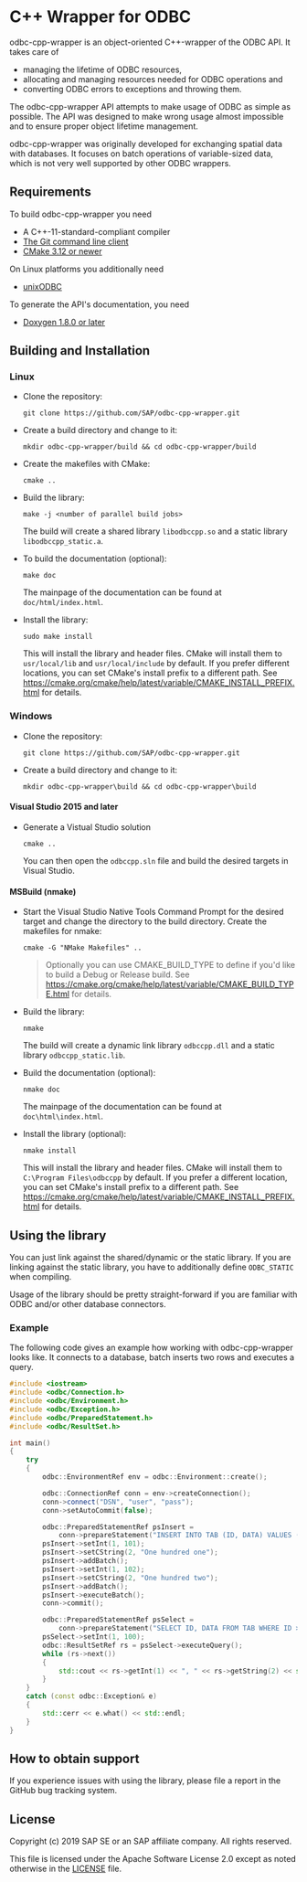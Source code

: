 # C++ Wrapper for ODBC

odbc-cpp-wrapper is an object-oriented C++-wrapper of the ODBC API. It takes
care of
 - managing the lifetime of ODBC resources,
 - allocating and managing resources needed for ODBC operations and
 - converting ODBC errors to exceptions and throwing them.

The odbc-cpp-wrapper API attempts to make usage of ODBC as simple as possible.
The API was designed to make wrong usage almost impossible and to ensure proper
object lifetime management.

odbc-cpp-wrapper was originally developed for exchanging spatial data with
databases. It focuses on batch operations of variable-sized data, which is not
very well supported by other ODBC wrappers.

## Requirements

To build odbc-cpp-wrapper you need
 - A C++-11-standard-compliant compiler
 - [The Git command line client](https://git-scm.com/)
 - [CMake 3.12 or newer](https://cmake.org/)

On Linux platforms you additionally need
 - [unixODBC](http://www.unixodbc.org/)

To generate the API's documentation, you need
 - [Doxygen 1.8.0 or later](http://www.doxygen.nl/)


## Building and Installation

### Linux

- Clone the repository:
    ```
    git clone https://github.com/SAP/odbc-cpp-wrapper.git
    ```

- Create a build directory and change to it:
    ```
    mkdir odbc-cpp-wrapper/build && cd odbc-cpp-wrapper/build
    ```

- Create the makefiles with CMake:
    ```
    cmake ..
    ```

- Build the library:
    ```
    make -j <number of parallel build jobs>
    ```

    The build will create a shared library `libodbccpp.so` and a static library `libodbccpp_static.a`.

- To build the documentation (optional):
    ```
    make doc
    ```

    The mainpage of the documentation can be found at `doc/html/index.html`.

- Install the library:
    ```
    sudo make install
    ```

    This will install the library and header files. CMake will install them to `usr/local/lib` and `usr/local/include` by default. If you prefer different locations, you can set CMake's install prefix to a different path. See
https://cmake.org/cmake/help/latest/variable/CMAKE_INSTALL_PREFIX.html for details.


### Windows

- Clone the repository:
    ```
    git clone https://github.com/SAP/odbc-cpp-wrapper.git
    ```

- Create a build directory and change to it:
    ```
    mkdir odbc-cpp-wrapper\build && cd odbc-cpp-wrapper\build
    ```

#### Visual Studio 2015 and later

- Generate a Vistual Studio solution
    ```
    cmake ..
    ```

    You can then open the `odbccpp.sln` file and build the desired targets in Visual Studio.

#### MSBuild (nmake)

- Start the Visual Studio Native Tools Command Prompt for the desired target and change the directory to the build directory. Create the makefiles for nmake:
    ```
    cmake -G "NMake Makefiles" ..
    ```

    > Optionally you can use CMAKE_BUILD_TYPE to define if you'd like to build a Debug or Release build. See
https://cmake.org/cmake/help/latest/variable/CMAKE_BUILD_TYPE.html for details.

- Build the library:
    ```
    nmake
    ```

    The build will create a dynamic link library `odbccpp.dll` and a static library `odbccpp_static.lib`.

- Build the documentation (optional):
    ```
    nmake doc
    ```

    The mainpage of the documentation can be found at `doc\html\index.html`.

- Install the library (optional):
    ```
    nmake install
    ```

    This will install the library and header files. CMake will install them to `C:\Program Files\odbccpp` by default. If you prefer a different location, you can set CMake's install prefix to a different path. See
https://cmake.org/cmake/help/latest/variable/CMAKE_INSTALL_PREFIX.html for details.


## Using the library

You can just link against the shared/dynamic or the static library. If you are linking against the static library, you have to additionally define `ODBC_STATIC` when compiling.

Usage of the library should be pretty straight-forward if you are familiar with ODBC and/or other database connectors.

### Example

The following code gives an example how working with odbc-cpp-wrapper looks like. It connects to a database, batch inserts two rows and executes a query.

```cpp
#include <iostream>
#include <odbc/Connection.h>
#include <odbc/Environment.h>
#include <odbc/Exception.h>
#include <odbc/PreparedStatement.h>
#include <odbc/ResultSet.h>

int main()
{
    try
    {
        odbc::EnvironmentRef env = odbc::Environment::create();

        odbc::ConnectionRef conn = env->createConnection();
        conn->connect("DSN", "user", "pass");
        conn->setAutoCommit(false);

        odbc::PreparedStatementRef psInsert =
            conn->prepareStatement("INSERT INTO TAB (ID, DATA) VALUES (?, ?)");
        psInsert->setInt(1, 101);
        psInsert->setCString(2, "One hundred one");
        psInsert->addBatch();
        psInsert->setInt(1, 102);
        psInsert->setCString(2, "One hundred two");
        psInsert->addBatch();
        psInsert->executeBatch();
        conn->commit();

        odbc::PreparedStatementRef psSelect =
            conn->prepareStatement("SELECT ID, DATA FROM TAB WHERE ID > ?");
        psSelect->setInt(1, 100);
        odbc::ResultSetRef rs = psSelect->executeQuery();
        while (rs->next())
        {
            std::cout << rs->getInt(1) << ", " << rs->getString(2) << std::endl;
        }
    }
    catch (const odbc::Exception& e)
    {
        std::cerr << e.what() << std::endl;
    }
}
```

## How to obtain support

If you experience issues with using the library, please file a report in the GitHub bug tracking system.


## License

Copyright (c) 2019 SAP SE or an SAP affiliate company. All rights reserved.

This file is licensed under the Apache Software License 2.0 except as noted otherwise in the [LICENSE](LICENSE) file.
